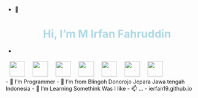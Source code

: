 - 👋 <h1 style="text-align:center;color:lightblue;">Hi, I’m M Irfan Fahruddin</h1>
- 


<div style="display: flex;margin: 0 auto;">
	<img src="https://media.badgr.com/uploads/badges/0ad20aaa-7915-4975-ae5b-2b5c7162b985.png" style="margin:5px 10px" width="40">
	<img src="https://res.cloudinary.com/practicaldev/image/fetch/s--dy12VEVS--/c_limit,f_auto,fl_progressive,q_80,w_375/https://dev-to-uploads.s3.amazonaws.com/uploads/badge/badge_image/21/php-elephant.png" style="margin:5px 10px" width="40">	
	<img src="https://res.cloudinary.com/practicaldev/image/fetch/s--oarf4XxB--/c_limit,f_auto,fl_progressive,q_80,w_375/https://dev-to-uploads.s3.amazonaws.com/uploads/badge/badge_image/16/js-badge.png" style="margin:5px 10px" width="40">	
	<img src="https://upload.wikimedia.org/wikipedia/commons/thumb/3/38/HTML5_Badge.svg/512px-HTML5_Badge.svg.png?20110131171049" style="margin:5px 10px" width="40">	
	<img src="https://res.cloudinary.com/practicaldev/image/fetch/s--6L8gxZot--/c_limit,f_auto,fl_progressive,q_80,w_375/https://dev-to-uploads.s3.amazonaws.com/uploads/badge/badge_image/18/57795357-be29b880-7713-11e9-9748-b08c782b58d7.png" style="margin:5px 10px" width="40">	
	<img src="https://res.cloudinary.com/practicaldev/image/fetch/s--ytlCYKyP--/c_limit,f_auto,fl_progressive,q_80,w_375/https://dev-to-uploads.s3.amazonaws.com/uploads/badge/badge_image/22/git-sticker.png" style="margin:5px 10px" width="40">	
	<img src="https://res.cloudinary.com/practicaldev/image/fetch/s--BQ6SA0AT--/c_limit,f_auto,fl_progressive,q_80,w_375/https://dev-to-uploads.s3.amazonaws.com/uploads/badge/badge_image/138/mongodb-badge-v1.png" style="margin:5px 10px" width="40">	
</div>
- 👀 I’m Programmer
- 🌱 I’m from Blingoh Donorojo Jepara Jawa tengah Indonesia
- 💞️ I’m Learning Somethink Was I like
- 📫 ...
- ierfan19.github.io



<!---
Ierfan19/Ierfan19 is a ✨ special ✨ repository because its `README.md` (this file) appears on your GitHub profile.
You can click the Preview link to take a look at your changes.
--->
